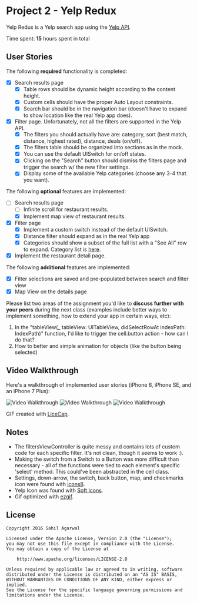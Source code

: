 # Project 2 - Yelp Redux

Yelp Redux is a Yelp search app using the [Yelp API](http://www.yelp.com/developers/documentation/v2/search_api).

Time spent: **15** hours spent in total

## User Stories

The following **required** functionality is completed:

- [x] Search results page
   - [x] Table rows should be dynamic height according to the content height.
   - [x] Custom cells should have the proper Auto Layout constraints.
   - [x] Search bar should be in the navigation bar (doesn't have to expand to show location like the real Yelp app does).
- [x] Filter page. Unfortunately, not all the filters are supported in the Yelp API.
   - [x] The filters you should actually have are: category, sort (best match, distance, highest rated), distance, deals (on/off).
   - [x] The filters table should be organized into sections as in the mock.
   - [x] You can use the default UISwitch for on/off states.
   - [x] Clicking on the "Search" button should dismiss the filters page and trigger the search w/ the new filter settings.
   - [x] Display some of the available Yelp categories (choose any 3-4 that you want).

The following **optional** features are implemented:

- [ ] Search results page
   - [ ] Infinite scroll for restaurant results.
   - [x] Implement map view of restaurant results.
- [x] Filter page
   - [x] Implement a custom switch instead of the default UISwitch.
   - [x] Distance filter should expand as in the real Yelp app
   - [x] Categories should show a subset of the full list with a "See All" row to expand. Category list is [here](http://www.yelp.com/developers/documentation/category_list).
- [x] Implement the restaurant detail page.

The following **additional** features are implemented:
- [x] Filter selections are saved and pre-populated between search and filter view
- [x] Map View on the details page

Please list two areas of the assignment you'd like to **discuss further with your peers** during the next class (examples include better ways to implement something, how to extend your app in certain ways, etc):

1. In the "tableView(_ tableView: UITableView, didSelectRowAt indexPath: IndexPath)" function, I'd like to trigger the cell.button action - how can I do that?
2. How to better and simple animation for objects (like the button being selected)

## Video Walkthrough

Here's a walkthrough of implemented user stories (iPhone 6, iPhone SE, and an iPhone 7 Plus):

<img src='http://i.imgur.com/tZ4gAc2.gif' title='Video Walkthrough iphone6' width='' alt='Video Walkthrough' />
<img src='http://i.imgur.com/UBM8hfS.gif' title='Video Walkthrough iphoneSE' width='' alt='Video Walkthrough' />
<img src='http://i.imgur.com/cNw1jiY.gif' title='Video Walkthrough iphone7Plus' width='' alt='Video Walkthrough' />

GIF created with [LiceCap](http://www.cockos.com/licecap/).

## Notes

* The filtersViewController is quite messy and contains lots of custom code for each specific filter. It's not clean, though it seems to work :).
* Making the switch from a Switch to a Button was more difficult than necessary - all of the functions were tied to each element's specific 'select' method. This could've been abstracted in the cell class.
* Settings, down-arrow, the switch, back button, map, and checkmarks icon were found with [icons8](https://icons8.com).
* Yelp Icon was found with [Soft Icons](http://www.softicons.com/social-media-icons/ios-8-style-social-media-icons-by-design-bolts/yelp-icon).
* Gif optimized with [ezgif](http://ezgif.com/optimize).

## License

    Copyright 2016 Sahil Agarwal

    Licensed under the Apache License, Version 2.0 (the "License");
    you may not use this file except in compliance with the License.
    You may obtain a copy of the License at

        http://www.apache.org/licenses/LICENSE-2.0

    Unless required by applicable law or agreed to in writing, software
    distributed under the License is distributed on an "AS IS" BASIS,
    WITHOUT WARRANTIES OR CONDITIONS OF ANY KIND, either express or implied.
    See the License for the specific language governing permissions and
    limitations under the License.
